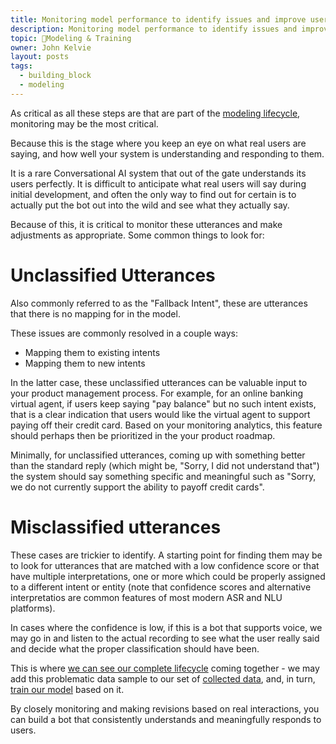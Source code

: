 ```yaml
---
title: Monitoring model performance to identify issues and improve user satisfaction
description: Monitoring model performance to identify issues and improve user satisfaction
topic: 🚂Modeling & Training
owner: John Kelvie
layout: posts
tags:
  - building_block
  - modeling
---
```

As critical as all these steps are that are part of the [modeling lifecycle](/building-blocks/modeling/modeling-lifecycle), monitoring may be the most critical.

Because this is the stage where you keep an eye on what real users are saying, and how well your system is understanding and responding to them.

It is a rare Conversational AI system that out of the gate understands its users perfectly. It is difficult to anticipate what real users will say during initial development, and often the only way to find out for certain is to actually put the bot out into the wild and see what they actually say.

Because of this, it is critical to monitor these utterances and make adjustments as appropriate. Some common things to look for:

# Unclassified Utterances
Also commonly referred to as the "Fallback Intent", these are utterances that there is no mapping for in the model.

These issues are commonly resolved in a couple ways:
* Mapping them to existing intents
* Mapping them to new intents

In the latter case, these unclassified utterances can be valuable input to your product management process. For example, for an online banking virtual agent, if users keep saying "pay balance" but no such intent exists, that is a clear indication that users would like the virtual agent to support paying off their credit card. Based on your monitoring analytics, this feature should perhaps then be prioritized in the your product roadmap.

Minimally, for unclassified utterances, coming up with something better than the standard reply (which might be, "Sorry, I did not understand that") the system should say something specific and meaningful such as "Sorry, we do not currently support the ability to payoff credit cards".

# Misclassified utterances
These cases are trickier to identify. A starting point for finding them may be to look for utterances that are matched with a low confidence score or that have multiple interpretations, one or more which could be properly assigned to a different intent or entity (note that confidence scores and alternative interpretatios are common features of most modern ASR and NLU platforms).

In cases where the confidence is low, if this is a bot that supports voice, we may go in and listen to the actual recording to see what the user really said and decide what the proper classification should have been.

This is where [we can see our complete lifecycle](modeling-lifecycle) coming together - we may add this problematic data sample to our set of [collected data](collecting-data), and, in turn, [train our model](training-model) based on it.

By closely monitoring and making revisions based on real interactions, you can build a bot that consistently understands and meaningfully responds to users.

